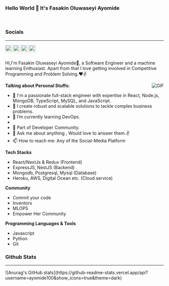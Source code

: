 ### Hello World 👋 It's Fasakin Oluwaseyi Ayomide

<br/>

### Socials
<hr>
<a href="https://twitter.com/FasakinOluwas13">
<img align="left" alt="Fasakin Oluwaseyi | Twitter" width="22px" src="https://cdn.jsdelivr.net/npm/simple-icons@v3/icons/twitter.svg" />
</a>
<a href="https://www.linkedin.com/in/fasakin-oluwaseyi-527374188/">
<img align="left" alt="Fasakin Oluwaseyi" width="22px" src="https://cdn.jsdelivr.net/npm/simple-icons@v3/icons/linkedin.svg" />
</a>
<a href="mailto:fasakinoluwaseyi4@gmail.com">
<img align="left" alt="Fasakin Oluwaseyi" width="22px" src="https://cdn.jsdelivr.net/npm/simple-icons@v3/icons/gmail.svg" />
</a>
<a href="https://www.instagram.com/sakigo_09/">
<img align="left" alt="Saket Prag" width="22px" src="https://cdn.jsdelivr.net/npm/simple-icons@v3/icons/instagram.svg" />
</a>
<br />

<br />

Hi,I'm Fasakin Oluwaseyi Ayomide🙌, a Software Engineer and a machine learning Enthusiast. Apart from that I love getting involved in Competitive Programming and Problem Solving.❤✌


<img align="right" alt="GIF" src="https://media.giphy.com/media/USV0ym3bVWQJJmNu3N/giphy.gif" />


**Talking about Personal Stuffs:**

- 🔭 I'm a passionate full-stack engineer with expertise in React, Node.js, MongoDB, TypeScript, MySQL, and JavaScript.
- 🌱 I create robust and scalable solutions to tackle complex business problems.
- 🌱 I’m currently learning DevOps.
- 
- 👯 Part of Developer Community.
- 💬 Ask me about anything , Would love to answer them.✌
- 📫 How to reach me: Any of the Social-Media Platform 

**Tech Stacks**
- React/NextJs & Redux (Frontend)
- ExpressJS, NestJS (Backend)
- Mongodb, Postgresql, Mysql (Database)
- Heroku, AWS, Digital Ocean etc. (Cloud service)

**Community**
- Commit your code
- Inventors
- MLOPS
- Empower Her Community

**Programming Languages & Tools**
- Javascript
- Python
- Git

### Github Stats
<hr>
![Anurag's GitHub stats](https://github-readme-stats.vercel.app/api?username=ayomide100&show_icons=true&theme=dark)

